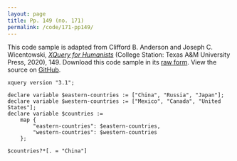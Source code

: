 ```yaml
---
layout: page
title: Pp. 149 (no. 171)
permalink: /code/171-pp149/
---
```


This code sample is adapted from Clifford B. Anderson and Joseph C. Wicentowski, 
[_XQuery for Humanists_](/) (College Station: Texas A&M University Press, 2020), 149. 
Download this code sample in its [raw form](/code/171-pp149/171-pp149.xq).
View the source on [GitHub](https://github.com/coding4humanists/xquery4humanists/blob/release/code/171-pp149/171-pp149.xq).

```xquery
xquery version "3.1";

declare variable $eastern-countries := ["China", "Russia", "Japan"];
declare variable $western-countries := ["Mexico", "Canada", "United States"];
declare variable $countries := 
    map {
        "eastern-countries": $eastern-countries,
        "western-countries": $western-countries
    };

$countries?*[. = "China"]
```  
